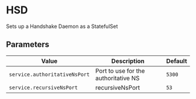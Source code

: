 # HSD

Sets up a Handshake Daemon as a StatefulSet

## Parameters
| Value | Description | Default |
|----|---------------|----------|
|`service.authoritativeNsPort`| Port to use for the authoritative NS | `5300` |
|`service.recursiveNsPort`| recursiveNsPort | `53` |